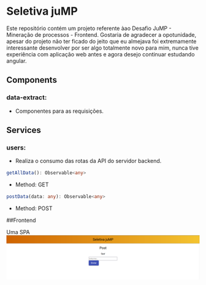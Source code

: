 # Seletiva juMP

Este repositório contém um projeto referente àao Desafio JuMP - Mineração de processos - Frontend. Gostaria de agradecer a opotunidade, apesar do projeto não ter ficado do jeito que eu almejava foi extremamente interessante desenvolver por ser algo totalmente novo para mim, nunca tive experiência com aplicação web antes e agora desejo continuar estudando angular.

## Components

### data-extract:

* Componentes para as requisições.

## Services

### users:

* Realiza o consumo das rotas da API do servidor backend.

```ts
getAllData(): Observable<any>
```

- Method: GET

```ts
postData(data: any): Observable<any>
```

- Method: POST

##Frontend

Uma SPA
![Screenshot](/imgs/front.png)
